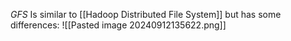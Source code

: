 *GFS* Is similar to [[Hadoop Distributed File System]] but has some differences:
![[Pasted image 20240912135622.png]]
